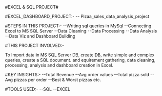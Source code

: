 #EXCEL & SQL PROJECT#

#EXCEL_DASHBOARD_PROJECT:-
-- Pizaa_sales_data_analysis_project

#STEPS IN THIS PROJECT:-
--Writing sql queries in MySql
--Connecting Excel to MS SQL Server 
--Data Cleaning 
--Data Processing 
--Data Analysis 
--Data Viz and Dashboard Building 


#THIS PROJECT INVOLVED:-

 To Import data in MS SQL Server DB, create DB, write simple and complex queries, create a SQL document.
  and equirement gathering, data cleaning, processing, analysis and dashboard creation in Excel.
  
#KEY INSIGHTS:-
--Total Revenue 
--Avg order values
--Total pizza sold
--Avg pizzas per order
--Best & Worst pizzas etc.

#TOOLS USED:-
--SQL 
--EXCEL

